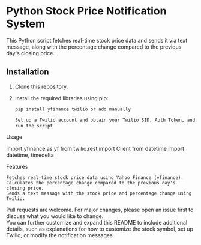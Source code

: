 # Python Stock Price Notification System

This Python script fetches real-time stock price data and sends it via text message, along with the percentage change compared to the previous day's closing price.

## Installation

1. Clone this repository.

2. Install the required libraries using pip:

   ```bash
   pip install yfinance twilio or add manually

   Set up a Twilio account and obtain your Twilio SID, Auth Token, and phone numbers. Replace 'YOUR_TWILIO_SID', 'YOUR_TWILIO_TOKEN', 'YOUR_TWILIO_PHONE_NUM', and 'YOUR_PHONE_NUM' in the code with your own credentials.
   run the script 

Usage

import yfinance as yf
from twilio.rest import Client
from datetime import datetime, timedelta

Features

    Fetches real-time stock price data using Yahoo Finance (yfinance).
    Calculates the percentage change compared to the previous day's closing price.
    Sends a text message with the stock price and percentage change using Twilio.

Pull requests are welcome. For major changes, please open an issue first to discuss what you would like to change.   
You can further customize and expand this README to include additional details, such as explanations for how to customize the stock symbol, set up Twilio, or modify the notification messages.

